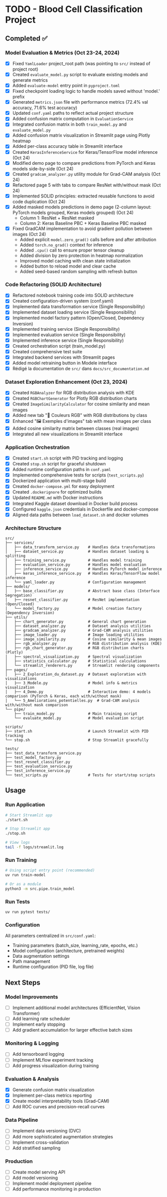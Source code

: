 # TODO - Blood Cell Classification Project

## Completed ✅

### Model Evaluation & Metrics (Oct 23-24, 2024)
- [x] Fixed `YamlLoader` project_root path (was pointing to `src/` instead of project root)
- [x] Created `evaluate_model.py` script to evaluate existing models and generate metrics
- [x] Added `evaluate-model` entry point in `pyproject.toml`
- [x] Fixed checkpoint loading logic to handle models saved without 'model.' prefix
- [x] Generated `metrics.json` file with performance metrics (72.4% val accuracy, 71.6% test accuracy)
- [x] Updated `conf.yaml` paths to reflect actual project structure
- [x] Added confusion matrix computation in `EvaluationService`
- [x] Integrated confusion matrix in both `train_model.py` and `evaluate_model.py`
- [x] Added confusion matrix visualization in Streamlit page using Plotly heatmap
- [x] Added per-class accuracy table in Streamlit interface
- [x] Created `KerasInferenceService` for Keras/TensorFlow model inference (Oct 24)
- [x] Modified demo page to compare predictions from PyTorch and Keras models side-by-side (Oct 24)
- [x] Created `gradcam_analyzer.py` utility module for Grad-CAM analysis (Oct 24)
- [x] Refactored page 5 with tabs to compare ResNet with/without mask (Oct 24)
- [x] Implemented SOLID principles: extracted reusable functions to avoid code duplication (Oct 24)
- [x] Added masked models predictions in demo page (2-column layout: PyTorch models grouped, Keras models grouped) (Oct 24)
  - Column 1: ResNet + ResNet masked
  - Column 2: Keras Baseline PBC + Keras Baseline PBC masked
- [x] Fixed GradCAM implementation to avoid gradient pollution between images (Oct 24)
  - Added explicit `model.zero_grad()` calls before and after attribution
  - Added `torch.no_grad()` context for inference
  - Added `.cpu()` call to ensure proper tensor cleanup
  - Added division by zero protection in heatmap normalization
  - Improved model caching with clean state initialization
  - Added button to reload model and clear cache
  - Added seed-based random sampling with refresh button

### Code Refactoring (SOLID Architecture)
- [x] Refactored notebook training code into SOLID architecture
- [x] Created configuration-driven system (conf.yaml)
- [x] Implemented data transformation service (Single Responsibility)
- [x] Implemented dataset loading service (Single Responsibility)
- [x] Implemented model factory pattern (Open/Closed, Dependency Inversion)
- [x] Implemented training service (Single Responsibility)
- [x] Implemented evaluation service (Single Responsibility)
- [x] Implemented inference service (Single Responsibility)
- [x] Created orchestration script (train_model.py)
- [x] Created comprehensive test suite
- [x] Integrated backend services with Streamlit pages
- [x] Added model retraining button in Modele interface
- [x] Rédigé la documentation de `src/` dans `docs/src_documentation.md`

### Dataset Exploration Enhancement (Oct 23, 2024)
- [x] Created `RGBAnalyzer` for RGB distribution analysis with KDE
- [x] Created `RGBChartGenerator` for Plotly RGB distribution charts
- [x] Created `ImageSimilarityCalculator` for cosine similarity and mean images
- [x] Added new tab "🎨 Couleurs RGB" with RGB distributions by class
- [x] Enhanced "🖼️ Exemples d'images" tab with mean images per class
- [x] Added cosine similarity matrix between classes (real images)
- [x] Integrated all new visualizations in Streamlit interface

### Application Orchestration
- [x] Created `start.sh` script with PID tracking and logging
- [x] Created `stop.sh` script for graceful shutdown
- [x] Added runtime configuration paths in `conf.yaml`
- [x] Implemented comprehensive tests for scripts (`test_scripts.py`)
- [x] Dockerized application with multi-stage build
- [x] Created `docker-compose.yml` for easy deployment
- [x] Created `.dockerignore` for optimized builds
- [x] Updated `README.md` with Docker instructions
- [x] Integrated Kaggle dataset download in Docker build process
- [x] Configured `kaggle.json` credentials in Dockerfile and docker-compose
- [x] Aligned data paths between `load_dataset.sh` and docker volumes

### Architecture Structure
```
src/
├── services/
│   ├── data_transform_service.py    # Handles data transformations
│   ├── dataset_service.py           # Handles dataset loading & splitting
│   ├── training_service.py          # Handles model training
│   ├── evaluation_service.py        # Handles model evaluation
│   ├── inference_service.py         # Handles PyTorch model inference
│   ├── keras_inference_service.py   # Handles Keras/TensorFlow model inference
│   └── yaml_loader.py               # Configuration management
├── models/
│   ├── base_classifier.py           # Abstract base class (Interface Segregation)
│   ├── resnet_classifier.py         # ResNet implementation (Open/Closed)
│   └── model_factory.py             # Model creation factory (Dependency Inversion)
├── utils/
│   ├── chart_generator.py           # General chart generation
│   ├── dataset_analyzer.py          # Dataset analysis utilities
│   ├── gradcam_analyzer.py          # Grad-CAM analysis utilities
│   ├── image_loader.py              # Image loading utilities
│   ├── image_similarity.py          # Cosine similarity & mean images
│   ├── rgb_analyzer.py              # RGB distribution analysis (KDE)
│   ├── rgb_chart_generator.py       # RGB distribution charts (Plotly)
│   ├── spectral_visualization.py    # Spectral visualization
│   ├── statistics_calculator.py     # Statistical calculations
│   └── streamlit_renderers.py       # Streamlit rendering components
├── pages/
│   ├── 2_Exploration_du_dataset.py  # Dataset exploration with visualizations
│   ├── 3_Modele.py                  # Model info & metrics visualization
│   ├── 4_Demo.py                    # Interactive demo: 4 models comparison (PyTorch & Keras, each with/without mask)
│   └── 5_Ameliorations_potentielles.py  # Grad-CAM analysis with/without mask comparison
└── pipe/
    ├── train_model.py               # Main training script
    └── evaluate_model.py            # Model evaluation script

scripts/
├── start.sh                         # Launch Streamlit with PID tracking
└── stop.sh                          # Stop Streamlit gracefully

tests/
├── test_data_transform_service.py
├── test_model_factory.py
├── test_resnet_classifier.py
├── test_evaluation_service.py
├── test_inference_service.py
└── test_scripts.py                  # Tests for start/stop scripts
```

## Usage

### Run Application

```bash
# Start Streamlit app
./start.sh

# Stop Streamlit app
./stop.sh

# View logs
tail -f logs/streamlit.log
```

### Run Training

```bash
# Using script entry point (recommended)
uv run train-model

# Or as a module
python3 -m src.pipe.train_model
```

### Run Tests

```bash
uv run pytest tests/
```

### Configuration

All parameters centralized in `src/conf.yaml`:
- Training parameters (batch_size, learning_rate, epochs, etc.)
- Model configuration (architecture, pretrained weights)
- Data augmentation settings
- Path management
- Runtime configuration (PID file, log file)

## Next Steps

### Model Improvements
- [ ] Implement additional model architectures (EfficientNet, Vision Transformer)
- [ ] Add learning rate scheduler
- [ ] Implement early stopping
- [ ] Add gradient accumulation for larger effective batch sizes

### Monitoring & Logging
- [ ] Add tensorboard logging
- [ ] Implement MLflow experiment tracking
- [ ] Add progress visualization during training

### Evaluation & Analysis
- [x] Generate confusion matrix visualization
- [x] Implement per-class metrics reporting
- [x] Create model interpretability tools (Grad-CAM)
- [ ] Add ROC curves and precision-recall curves

### Data Pipeline
- [ ] Implement data versioning (DVC)
- [ ] Add more sophisticated augmentation strategies
- [ ] Implement cross-validation
- [ ] Add stratified sampling

### Production
- [ ] Create model serving API
- [ ] Add model versioning
- [ ] Implement model deployment pipeline
- [ ] Add performance monitoring in production